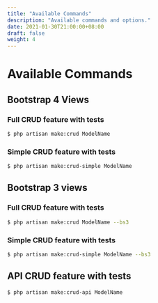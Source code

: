 ```yaml
---
title: "Available Commands"
description: "Available commands and options."
date: 2021-01-30T21:00:00+08:00
draft: false
weight: 4
---
```


# Available Commands

## Bootstrap 4 Views

### Full CRUD feature with tests
```bash
$ php artisan make:crud ModelName
```

### Simple CRUD feature with tests
```bash
$ php artisan make:crud-simple ModelName
```

## Bootstrap 3 views

### Full CRUD feature with tests
```bash
$ php artisan make:crud ModelName --bs3
```

### Simple CRUD feature with tests
```bash
$ php artisan make:crud-simple ModelName --bs3
```

## API CRUD feature with tests
```bash
$ php artisan make:crud-api ModelName
```